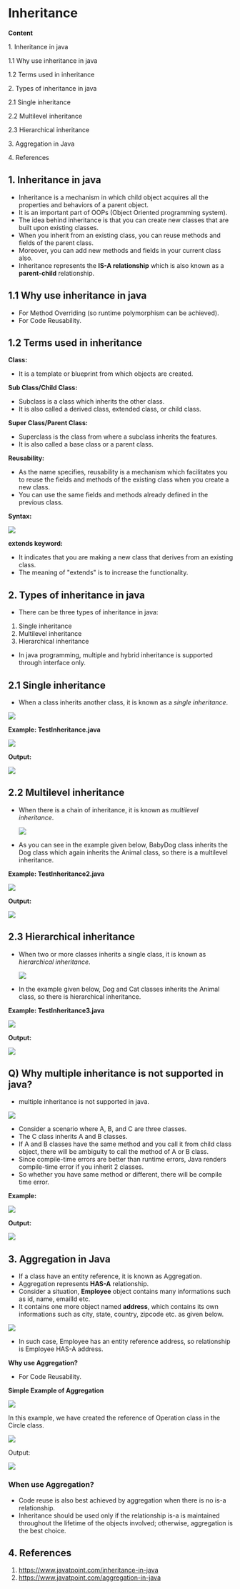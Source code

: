 # Inheritance

**Content**

1\. Inheritance in java

1.1 Why use inheritance in java

1.2 Terms used in inheritance

2\. Types of inheritance in java

2.1 Single inheritance

2.2 Multilevel inheritance

2.3 Hierarchical inheritance

3\. Aggregation in Java

4\. References

## 1. Inheritance in java

-   Inheritance is a mechanism in which child object acquires all the properties and behaviors of a parent object.
-   It is an important part of OOPs (Object Oriented programming system).
-   The idea behind inheritance is that you can create new classes that are built upon existing classes.
-   When you inherit from an existing class, you can reuse methods and fields of the parent class.
-   Moreover, you can add new methods and fields in your current class also.
-   Inheritance represents the **IS-A relationship** which is also known as a **parent-child** relationship.

## 1.1 Why use inheritance in java

-   For Method Overriding (so runtime polymorphism can be achieved).
-   For Code Reusability.

## 1.2 Terms used in inheritance

**Class:**

-   It is a template or blueprint from which objects are created.

**Sub Class/Child Class:**

-   Subclass is a class which inherits the other class.
-   It is also called a derived class, extended class, or child class.

**Super Class/Parent Class:**

-   Superclass is the class from where a subclass inherits the features.
-   It is also called a base class or a parent class.

**Reusability:**

-   As the name specifies, reusability is a mechanism which facilitates you to reuse the fields and methods of the existing class when you create a new class.
-   You can use the same fields and methods already defined in the previous class.

**Syntax:**

![](media/dd4de4c7be72d4ba52b029ccdcbdc3b2.png)

**extends keyword:**

-   It indicates that you are making a new class that derives from an existing class.
-   The meaning of "extends" is to increase the functionality.

## 2. Types of inheritance in java

-   There can be three types of inheritance in java:
1.  Single inheritance
2.  Multilevel inheritance
3.  Hierarchical inheritance
-   In java programming, multiple and hybrid inheritance is supported through interface only.

## 2.1 Single inheritance

-   When a class inherits another class, it is known as a *single inheritance*.

![](media/e04db8bef35cb2e6d0bc4a8436ea8389.png)

**Example: TestInheritance.java**

![](media/b312bedad85769274084f8e3a662f394.png)

**Output:**

![](media/a03ce4fc4bf0ba444dc3cfdc1784de6a.png)

## 2.2 Multilevel inheritance

-   When there is a chain of inheritance, it is known as *multilevel inheritance*.

    ![](media/a6f2926306f6ebf3a9f8c5b48126333c.png)

-   As you can see in the example given below, BabyDog class inherits the Dog class which again inherits the Animal class, so there is a multilevel inheritance.

**Example: TestInheritance2.java**

![](media/527b10254b78975ef9fa88128f0f1ee3.png)

**Output:**

![](media/75582389f8a7dbe47d1bb63e1124d9dd.png)

## 2.3 Hierarchical inheritance

-   When two or more classes inherits a single class, it is known as *hierarchical inheritance*.

    ![](media/06f238643b05e16e8ad3465ea5a407ff.png)

-   In the example given below, Dog and Cat classes inherits the Animal class, so there is hierarchical inheritance.

**Example: TestInheritance3.java**

![](media/97153fe40aa178bc4eff461fa118ea13.png)

**Output:**

![](media/63186547f8cbdd9cd407b424b87a3c4e.png)

## Q) Why multiple inheritance is not supported in java?

-   multiple inheritance is not supported in java.

![](media/d5a53c0541e79bded8c1a47f7705710c.png)

-   Consider a scenario where A, B, and C are three classes.
-   The C class inherits A and B classes.
-   If A and B classes have the same method and you call it from child class object, there will be ambiguity to call the method of A or B class.
-   Since compile-time errors are better than runtime errors, Java renders compile-time error if you inherit 2 classes.
-   So whether you have same method or different, there will be compile time error.

**Example:**

![](media/fa3b611d7afcc345f947bc02dd55994d.png)

**Output:**

![](media/8e2b585a63cea762e173373c6bed4f2f.png)

## 3. Aggregation in Java

-   If a class have an entity reference, it is known as Aggregation.
-   Aggregation represents **HAS-A** relationship.
-   Consider a situation, **Employee** object contains many informations such as id, name, emailId etc.
-   It contains one more object named **address**, which contains its own informations such as city, state, country, zipcode etc. as given below.

![](media/9889f79df66df027675f573cb6ea30c1.png)

-   In such case, Employee has an entity reference address, so relationship is Employee HAS-A address.

**Why use Aggregation?**

-   For Code Reusability.

**Simple Example of Aggregation**

![](media/c4b4d29386794359f9fe13ca3df7dc75.png)

In this example, we have created the reference of Operation class in the Circle class.

![](media/4c3e8bba853a95bd8ef440c49f410b46.png)

Output:

![](media/dff1625035816ee2672290fc07751455.png)

### When use Aggregation?

-   Code reuse is also best achieved by aggregation when there is no is-a relationship.
-   Inheritance should be used only if the relationship is-a is maintained throughout the lifetime of the objects involved; otherwise, aggregation is the best choice.

## 4. References

1.  https://www.javatpoint.com/inheritance-in-java
2.  https://www.javatpoint.com/aggregation-in-java
